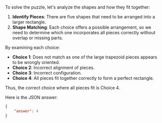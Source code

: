 To solve the puzzle, let's analyze the shapes and how they fit together:

1. **Identify Pieces**: There are five shapes that need to be arranged into a larger rectangle.
2. **Shape Matching**: Each choice offers a possible arrangement, so we need to determine which one incorporates all pieces correctly without overlap or missing parts.

By examining each choice:
- **Choice 1**: Does not match as one of the large trapezoid pieces appears to be wrongly oriented.
- **Choice 2**: Incorrect alignment of pieces.
- **Choice 3**: Incorrect configuration.
- **Choice 4**: All pieces fit together correctly to form a perfect rectangle.

Thus, the correct choice where all pieces fit is Choice 4.

Here is the JSON answer:

```json
{
    "answer": 4
}
```